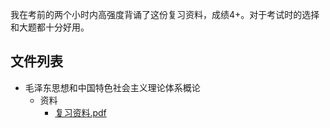 我在考前的两个小时内高强度背诵了这份复习资料，成绩4+。对于考试时的选择和大题都十分好用。


## 文件列表

- 毛泽东思想和中国特色社会主义理论体系概论
    - 资料
        - [复习资料.pdf](https://github.com/QSCTech/zju-icicles/raw/master/毛泽东思想和中国特色社会主义理论体系概论/资料/复习资料.pdf)
